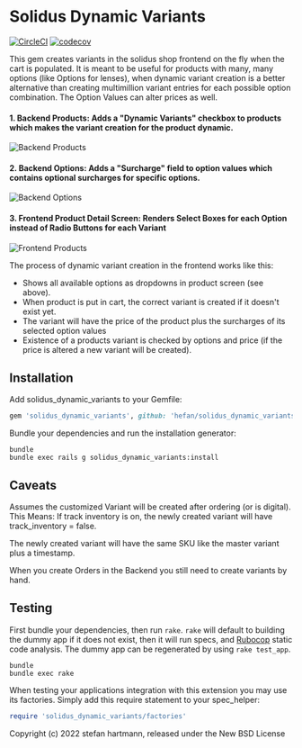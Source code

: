 # Solidus Dynamic Variants

[![CircleCI](https://circleci.com/gh/hefan/solidus_dynamic_variants.svg?style=shield)](https://circleci.com/gh/hefan/solidus_dynamic_variants)
[![codecov](https://codecov.io/gh/hefan/solidus_dynamic_variants/branch/master/graph/badge.svg)](https://codecov.io/gh/hefan/solidus_dynamic_variants)

This gem creates variants in the solidus shop frontend on the fly when the cart is populated.
It is meant to be useful for products with many, many options (like Options for lenses), when dynamic variant creation is a better alternative than creating multimillion variant entries for each possible option combination. The Option Values can alter prices as well.

#### 1. Backend Products: Adds a "Dynamic Variants" checkbox to products which makes the variant creation for the product dynamic.

![Backend Products](https://hefan.github.io/images/be_products_2.png)


#### 2. Backend Options: Adds a "Surcharge" field to option values which contains optional surcharges for specific options.

![Backend Options](https://hefan.github.io/images/be_options_2.png)


#### 3. Frontend Product Detail Screen: Renders Select Boxes for each Option instead of Radio Buttons for each Variant

![Frontend Products](https://hefan.github.io/images/fe_products_2.png)


The process of dynamic variant creation in the frontend works like this:
- Shows all available options as dropdowns in product screen (see above).
- When product is put in cart, the correct variant is created if it doesn't exist yet.
- The variant will have the price of the product plus the surcharges of its selected option values
- Existence of a products variant is checked by options and price (if the price is altered a new variant will be created).


Installation
------------

Add solidus_dynamic_variants to your Gemfile:

```ruby
gem 'solidus_dynamic_variants', github: 'hefan/solidus_dynamic_variants'
```

Bundle your dependencies and run the installation generator:

```shell
bundle
bundle exec rails g solidus_dynamic_variants:install
```


Caveats
-------
Assumes the customized Variant will be created after ordering (or is digital).
This Means: If track inventory is on, the newly created variant will have track_inventory = false.

The newly created variant will have the same SKU like the master variant plus a timestamp.

When you create Orders in the Backend you still need to create variants by hand.



Testing
-------

First bundle your dependencies, then run `rake`. `rake` will default to building the dummy app if it does not exist, then it will run specs, and [Rubocop](https://github.com/bbatsov/rubocop) static code analysis. The dummy app can be regenerated by using `rake test_app`.

```shell
bundle
bundle exec rake
```

When testing your applications integration with this extension you may use its factories.
Simply add this require statement to your spec_helper:

```ruby
require 'solidus_dynamic_variants/factories'
```

Copyright (c) 2022 stefan hartmann, released under the New BSD License
